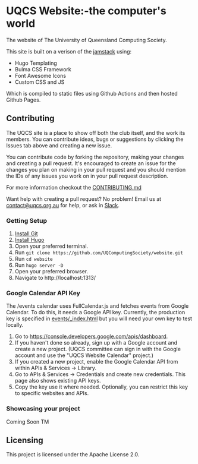 # UQCS Website:-the computer's world

The website of The University of Queensland Computing Society.

This site is built on a verison of the [jamstack](https://jamstack.org/) using:

* Hugo Templating
* Bulma CSS Framework
* Font Awesome Icons
* Custom CSS and JS

Which is compiled to static files using Github Actions and then hosted Github Pages.


## Contributing
The UQCS site is a place to show off both the club itself, and the work its members. You can contribute ideas, bugs or suggestions by clicking the Issues tab above and creating a new issue.

You can contribute code by forking the repository, making your changes and creating a pull request. It's encouraged to create an issue for the changes you plan on making in your pull request and you should mention the IDs of any issues you work on in your pull request description.

For more information checkout the [CONTRIBUTING.md](CONTRIBUTING.md)

Want help with creating a pull request? No problem!
Email us at contact@uqcs.org.au for help, or ask in [Slack](https://slack.uqcs.org.au/).


### Getting Setup

1. [Install Git](https://git-scm.com/book/en/v2/Getting-Started-Installing-Git)
2. [Install Hugo](https://gohugo.io/getting-started/installing/)
3. Open your preferred terminal.
4. Run `git clone https://github.com/UQComputingSociety/website.git`
5. Run `cd website`
6. Run `hugo server -D`
7. Open your preferred browser.
8. Navigate to http://localhost:1313/

### Google Calendar API Key

The /events calendar uses FullCalendar.js and fetches events from Google Calendar. To do this, it needs a Google API key. Currently, the production key is specified in [events/\_index.html](https://github.com/UQComputingSociety/website/blob/master/content/events/_index.html) but you will need your own key to test locally.

1. Go to https://console.developers.google.com/apis/dashboard. 
2. If you haven't done so already, sign up with a Google account and create a new project. (UQCS committee can sign in with the Google account and use the "UQCS Website Calendar" project.)
3. If you created a new project, enable the Google Calendar API from within APIs & Services &rarr; Library.
4. Go to APIs & Services &rarr; Credentials and create new credentials. This page also shows existing API keys.
5. Copy the key use it where needed. Optionally, you can restrict this key to specific websites and APIs.

### Showcasing your project

Coming Soon TM


## Licensing

This project is licensed under the Apache License 2.0.
